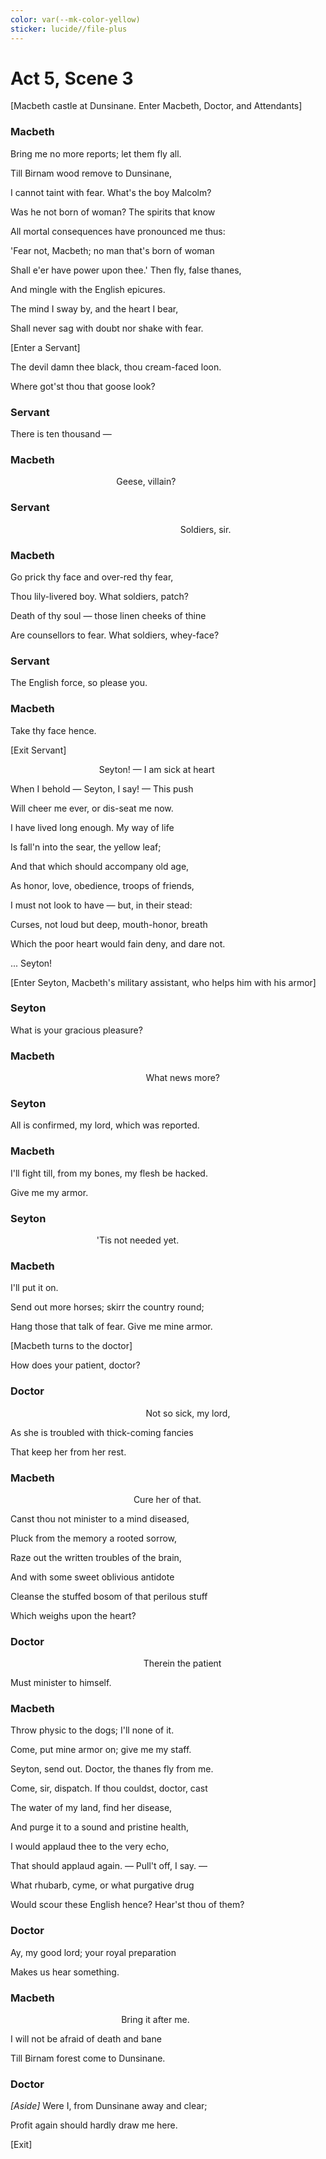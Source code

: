 ```yaml
---
color: var(--mk-color-yellow)
sticker: lucide//file-plus
---
```

# Act 5, Scene 3

[Macbeth castle at Dunsinane. Enter Macbeth, Doctor, and Attendants]

### Macbeth

Bring me no more reports; let them fly all.

Till Birnam wood remove to Dunsinane,

I cannot taint with fear. What's the boy Malcolm?

Was he not born of woman? The spirits that know

All mortal consequences have pronounced me thus:

'Fear not, Macbeth; no man that's born of woman

Shall e'er have power upon thee.' Then fly, false thanes,

And mingle with the English epicures.

The mind I sway by, and the heart I bear,

Shall never sag with doubt nor shake with fear.

[Enter a Servant]

The devil damn thee black, thou cream-faced loon.

Where got'st thou that goose look?

### Servant

There is ten thousand — 

### Macbeth

                                           Geese, villain?

### Servant

                                                                     Soldiers, sir.

### Macbeth

Go prick thy face and over-red thy fear,

Thou lily-livered boy. What soldiers, patch?

Death of thy soul — those linen cheeks of thine

Are counsellors to fear. What soldiers, whey-face?

### Servant

The English force, so please you.

### Macbeth

Take thy face hence.

[Exit Servant]

                                    Seyton! — I am sick at heart

When I behold — Seyton, I say! — This push

Will cheer me ever, or dis-seat me now.

I have lived long enough. My way of life

Is fall'n into the sear, the yellow leaf;

And that which should accompany old age,

As honor, love, obedience, troops of friends,

I must not look to have — but, in their stead:

Curses, not loud but deep, mouth-honor, breath

Which the poor heart would fain deny, and dare not.

... Seyton!

[Enter Seyton, Macbeth's military assistant, who helps him with his armor]

### Seyton

What is your gracious pleasure?

### Macbeth

                                                       What news more?

### Seyton

All is confirmed, my lord, which was reported.

### Macbeth

I'll fight till, from my bones, my flesh be hacked.

Give me my armor.

### Seyton

                                   'Tis not needed yet.

### Macbeth

I'll put it on.

Send out more horses; skirr the country round;

Hang those that talk of fear. Give me mine armor.

[Macbeth turns to the doctor]

How does your patient, doctor?

### Doctor

                                                       Not so sick, my lord,

As she is troubled with thick-coming fancies

That keep her from her rest.

### Macbeth

                                                  Cure her of that.

Canst thou not minister to a mind diseased,

Pluck from the memory a rooted sorrow,

Raze out the written troubles of the brain,

And with some sweet oblivious antidote

Cleanse the stuffed bosom of that perilous stuff

Which weighs upon the heart?

### Doctor

                                                      Therein the patient

Must minister to himself.

### Macbeth

Throw physic to the dogs; I'll none of it. 

Come, put mine armor on; give me my staff.

Seyton, send out. Doctor, the thanes fly from me.

Come, sir, dispatch. If thou couldst, doctor, cast

The water of my land, find her disease,

And purge it to a sound and pristine health,

I would applaud thee to the very echo,

That should applaud again. — Pull't off, I say. — 

What rhubarb, cyme, or what purgative drug

Would scour these English hence? Hear'st thou of them?

### Doctor

Ay, my good lord; your royal preparation

Makes us hear something.

### Macbeth

                                             Bring it after me.

I will not be afraid of death and bane

Till Birnam forest come to Dunsinane.

### Doctor

_[Aside]_ Were I, from Dunsinane away and clear;

Profit again should hardly draw me here.

[Exit]